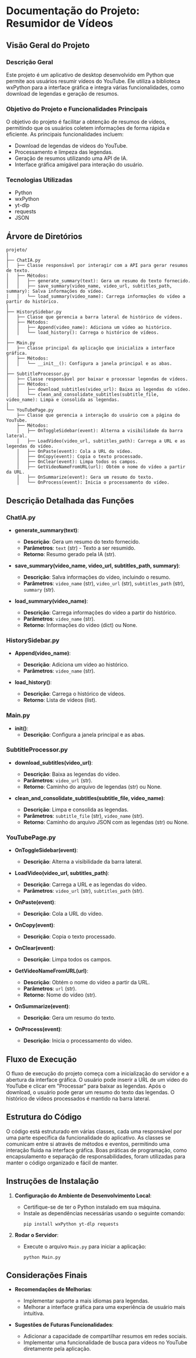 # Documentação do Projeto: Resumidor de Vídeos

## Visão Geral do Projeto

### Descrição Geral
Este projeto é um aplicativo de desktop desenvolvido em Python que permite aos usuários resumir vídeos do YouTube. Ele utiliza a biblioteca wxPython para a interface gráfica e integra várias funcionalidades, como download de legendas e geração de resumos.

### Objetivo do Projeto e Funcionalidades Principais
O objetivo do projeto é facilitar a obtenção de resumos de vídeos, permitindo que os usuários coletem informações de forma rápida e eficiente. As principais funcionalidades incluem:
- Download de legendas de vídeos do YouTube.
- Processamento e limpeza das legendas.
- Geração de resumos utilizando uma API de IA.
- Interface gráfica amigável para interação do usuário.

### Tecnologias Utilizadas
- Python
- wxPython
- yt-dlp
- requests
- JSON

## Árvore de Diretórios

```
projeto/
│
├── ChatIA.py
│   ├── Classe responsável por interagir com a API para gerar resumos de texto.
│   ├── Métodos:
│   │   ├── generate_summary(text): Gera um resumo do texto fornecido.
│   │   ├── save_summary(video_name, video_url, subtitles_path, summary): Salva informações do vídeo.
│   │   └── load_summary(video_name): Carrega informações do vídeo a partir do histórico.
│
├── HistorySidebar.py
│   ├── Classe que gerencia a barra lateral de histórico de vídeos.
│   ├── Métodos:
│   │   ├── Append(video_name): Adiciona um vídeo ao histórico.
│   │   └── load_history(): Carrega o histórico de vídeos.
│
├── Main.py
│   ├── Classe principal da aplicação que inicializa a interface gráfica.
│   ├── Métodos:
│   │   └── __init__(): Configura a janela principal e as abas.
│
├── SubtitleProcessor.py
│   ├── Classe responsável por baixar e processar legendas de vídeos.
│   ├── Métodos:
│   │   ├── download_subtitles(video_url): Baixa as legendas do vídeo.
│   │   └── clean_and_consolidate_subtitles(subtitle_file, video_name): Limpa e consolida as legendas.
│
└── YouTubePage.py
    ├── Classe que gerencia a interação do usuário com a página do YouTube.
    ├── Métodos:
    │   ├── OnToggleSidebar(event): Alterna a visibilidade da barra lateral.
    │   ├── LoadVideo(video_url, subtitles_path): Carrega a URL e as legendas do vídeo.
    │   ├── OnPaste(event): Cola a URL do vídeo.
    │   ├── OnCopy(event): Copia o texto processado.
    │   ├── OnClear(event): Limpa todos os campos.
    │   ├── GetVideoNameFromURL(url): Obtém o nome do vídeo a partir da URL.
    │   ├── OnSummarize(event): Gera um resumo do texto.
    │   └── OnProcess(event): Inicia o processamento do vídeo.
```

## Descrição Detalhada das Funções

### ChatIA.py
- **generate_summary(text)**: 
  - **Descrição**: Gera um resumo do texto fornecido.
  - **Parâmetros**: `text` (str) - Texto a ser resumido.
  - **Retorno**: Resumo gerado pela IA (str).

- **save_summary(video_name, video_url, subtitles_path, summary)**: 
  - **Descrição**: Salva informações do vídeo, incluindo o resumo.
  - **Parâmetros**: `video_name` (str), `video_url` (str), `subtitles_path` (str), `summary` (str).
  
- **load_summary(video_name)**: 
  - **Descrição**: Carrega informações do vídeo a partir do histórico.
  - **Parâmetros**: `video_name` (str).
  - **Retorno**: Informações do vídeo (dict) ou None.

### HistorySidebar.py
- **Append(video_name)**: 
  - **Descrição**: Adiciona um vídeo ao histórico.
  - **Parâmetros**: `video_name` (str).

- **load_history()**: 
  - **Descrição**: Carrega o histórico de vídeos.
  - **Retorno**: Lista de vídeos (list).

### Main.py
- **__init__()**: 
  - **Descrição**: Configura a janela principal e as abas.

### SubtitleProcessor.py
- **download_subtitles(video_url)**: 
  - **Descrição**: Baixa as legendas do vídeo.
  - **Parâmetros**: `video_url` (str).
  - **Retorno**: Caminho do arquivo de legendas (str) ou None.

- **clean_and_consolidate_subtitles(subtitle_file, video_name)**: 
  - **Descrição**: Limpa e consolida as legendas.
  - **Parâmetros**: `subtitle_file` (str), `video_name` (str).
  - **Retorno**: Caminho do arquivo JSON com as legendas (str) ou None.

### YouTubePage.py
- **OnToggleSidebar(event)**: 
  - **Descrição**: Alterna a visibilidade da barra lateral.

- **LoadVideo(video_url, subtitles_path)**: 
  - **Descrição**: Carrega a URL e as legendas do vídeo.
  - **Parâmetros**: `video_url` (str), `subtitles_path` (str).

- **OnPaste(event)**: 
  - **Descrição**: Cola a URL do vídeo.

- **OnCopy(event)**: 
  - **Descrição**: Copia o texto processado.

- **OnClear(event)**: 
  - **Descrição**: Limpa todos os campos.

- **GetVideoNameFromURL(url)**: 
  - **Descrição**: Obtém o nome do vídeo a partir da URL.
  - **Parâmetros**: `url` (str).
  - **Retorno**: Nome do vídeo (str).

- **OnSummarize(event)**: 
  - **Descrição**: Gera um resumo do texto.

- **OnProcess(event)**: 
  - **Descrição**: Inicia o processamento do vídeo.

## Fluxo de Execução

O fluxo de execução do projeto começa com a inicialização do servidor e a abertura da interface gráfica. O usuário pode inserir a URL de um vídeo do YouTube e clicar em "Processar" para baixar as legendas. Após o download, o usuário pode gerar um resumo do texto das legendas. O histórico de vídeos processados é mantido na barra lateral.

## Estrutura do Código

O código está estruturado em várias classes, cada uma responsável por uma parte específica da funcionalidade do aplicativo. As classes se comunicam entre si através de métodos e eventos, permitindo uma interação fluida na interface gráfica. Boas práticas de programação, como encapsulamento e separação de responsabilidades, foram utilizadas para manter o código organizado e fácil de manter.

## Instruções de Instalação

1. **Configuração do Ambiente de Desenvolvimento Local**:
   - Certifique-se de ter o Python instalado em sua máquina.
   - Instale as dependências necessárias usando o seguinte comando:
     ```
     pip install wxPython yt-dlp requests
     ```

2. **Rodar o Servidor**:
   - Execute o arquivo `Main.py` para iniciar a aplicação:
     ```
     python Main.py
     ```

## Considerações Finais

- **Recomendações de Melhorias**: 
  - Implementar suporte a mais idiomas para legendas.
  - Melhorar a interface gráfica para uma experiência de usuário mais intuitiva.

- **Sugestões de Futuras Funcionalidades**: 
  - Adicionar a capacidade de compartilhar resumos em redes sociais.
  - Implementar uma funcionalidade de busca para vídeos no YouTube diretamente pela aplicação.
